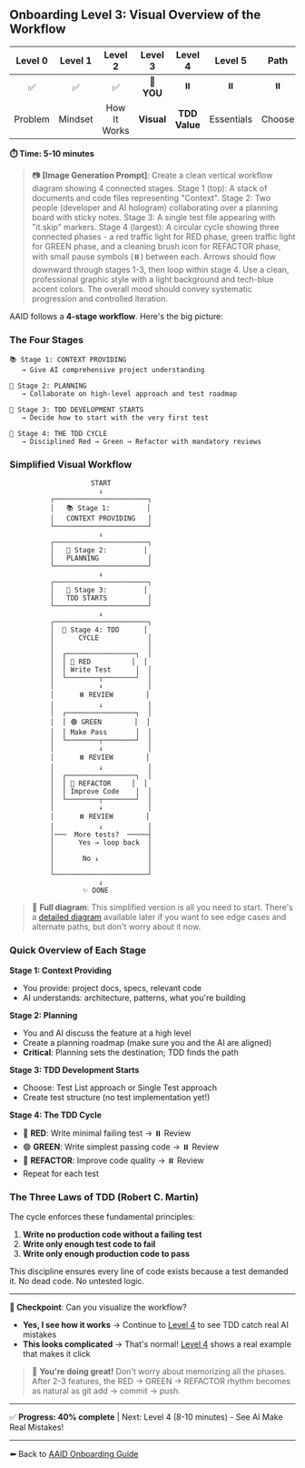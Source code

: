 ## Onboarding Level 3: Visual Overview of the Workflow

| Level 0 | Level 1 |   Level 2    |  Level 3   |    Level 4    |  Level 5   |  Path  | Start |
| :-----: | :-----: | :----------: | :--------: | :-----------: | :--------: | :----: | :---: |
|   ✅    |   ✅    |      ✅      | 📍 **YOU** |      ⏸️       |     ⏸️     |   ⏸️   |  ⏸️   |
| Problem | Mindset | How It Works | **Visual** | **TDD Value** | Essentials | Choose | Setup |

**⏱️ Time: 5-10 minutes**

> 📷 **[Image Generation Prompt]**: Create a clean vertical workflow diagram showing 4 connected stages. Stage 1 (top): A stack of documents and code files representing "Context". Stage 2: Two people (developer and AI hologram) collaborating over a planning board with sticky notes. Stage 3: A single test file appearing with "it.skip" markers. Stage 4 (largest): A circular cycle showing three connected phases - a red traffic light for RED phase, green traffic light for GREEN phase, and a cleaning brush icon for REFACTOR phase, with small pause symbols (⏸️) between each. Arrows should flow downward through stages 1-3, then loop within stage 4. Use a clean, professional graphic style with a light background and tech-blue accent colors. The overall mood should convey systematic progression and controlled iteration.

AAID follows a **4-stage workflow**. Here's the big picture:

### The Four Stages

```
📚 Stage 1: CONTEXT PROVIDING
   → Give AI comprehensive project understanding

🤝 Stage 2: PLANNING
   → Collaborate on high-level approach and test roadmap

📝 Stage 3: TDD DEVELOPMENT STARTS
   → Decide how to start with the very first test

🔄 Stage 4: THE TDD CYCLE
   → Disciplined Red → Green → Refactor with mandatory reviews
```

### Simplified Visual Workflow

```
                    START
                      ↓
          ┌───────────────────────┐
          │   📚 Stage 1:         │
          │   CONTEXT PROVIDING   │
          └───────────────────────┘
                      ↓
          ┌───────────────────────┐
          │   🤝 Stage 2:         │
          │   PLANNING            │
          └───────────────────────┘
                      ↓
          ┌───────────────────────┐
          │   📝 Stage 3:         │
          │   TDD STARTS          │
          └───────────────────────┘
                      ↓
          ┌───────────────────────┐
          │  🔄 Stage 4: TDD      │
          │      CYCLE            │
          │                       │
          │  ┌─────────────────┐  │
          │  │ 🔴 RED          │  │
          │  │ Write Test      │  │
          │  └────────┬────────┘  │
          │           ↓           │
          │      ⏸️ REVIEW        │
          │           ↓           │
          │  ┌─────────────────┐  │
          │  │ 🟢 GREEN        │  │
          │  │ Make Pass       │  │
          │  └────────┬────────┘  │
          │           ↓           │
          │      ⏸️ REVIEW        │
          │           ↓           │
          │  ┌─────────────────┐  │
          │  │ 🧼 REFACTOR     │  │
          │  │ Improve Code    │  │
          │  └────────┬────────┘  │
          │           ↓           │
          │      ⏸️ REVIEW        │
          │           ↓           │
          │───  More tests?  ─────┤
          │      Yes → loop back  │
          │                       │
          │       No ↓            │
          │                       │
          └───────────────────────┘
                      ↓
                  ✨ DONE
```

> 🔗 **Full diagram**: This simplified version is all you need to start. There's a [detailed diagram](../../../aaid-workflow-diagram.mermaid) available later if you want to see edge cases and alternate paths, but don't worry about it now.

### Quick Overview of Each Stage

**Stage 1: Context Providing**

- You provide: project docs, specs, relevant code
- AI understands: architecture, patterns, what you're building

**Stage 2: Planning**

- You and AI discuss the feature at a high level
- Create a planning roadmap (make sure you and the AI are aligned)
- **Critical**: Planning sets the destination; TDD finds the path

**Stage 3: TDD Development Starts**

- Choose: Test List approach or Single Test approach
- Create test structure (no test implementation yet!)

**Stage 4: The TDD Cycle**

- 🔴 **RED**: Write minimal failing test → ⏸️ Review
- 🟢 **GREEN**: Write simplest passing code → ⏸️ Review
- 🧼 **REFACTOR**: Improve code quality → ⏸️ Review
- Repeat for each test

### The Three Laws of TDD (Robert C. Martin)

The cycle enforces these fundamental principles:

1. **Write no production code without a failing test**
2. **Write only enough test code to fail**
3. **Write only enough production code to pass**

This discipline ensures every line of code exists because a test demanded it. No dead code. No untested logic.

---

**🛑 Checkpoint**: Can you visualize the workflow?

- **Yes, I see how it works** → Continue to [Level 4](./4.md) to see TDD catch real AI mistakes
- **This looks complicated** → That's normal! [Level 4](./4.md) shows a real example that makes it click

> 🎯 **You're doing great!** Don't worry about memorizing all the phases. After 2-3 features, the RED → GREEN → REFACTOR rhythm becomes as natural as git add → commit → push.

---

✅ **Progress: 40% complete** | Next: Level 4 (8-10 minutes) - See AI Make Real Mistakes!

---

⬅️ Back to [AAID Onboarding Guide](../guide.md)
